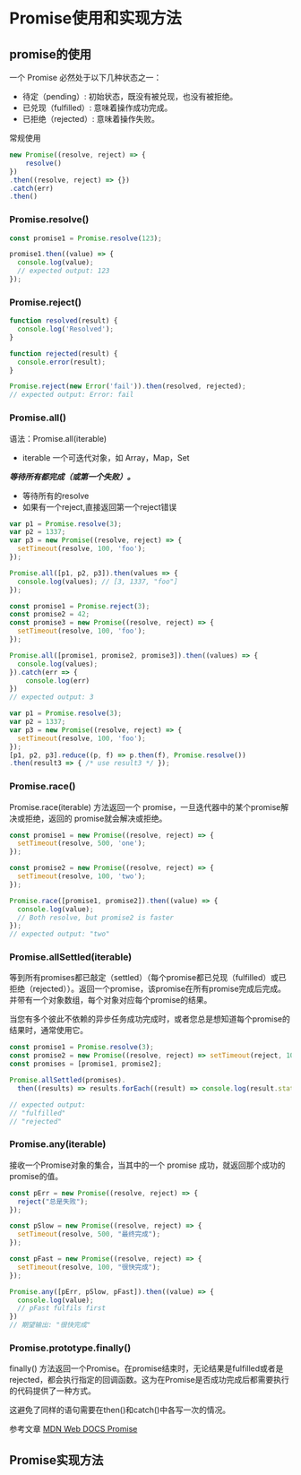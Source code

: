 # Promise使用和实现方法

## promise的使用

一个 Promise 必然处于以下几种状态之一：

- 待定（pending）: 初始状态，既没有被兑现，也没有被拒绝。
- 已兑现（fulfilled）: 意味着操作成功完成。
- 已拒绝（rejected）: 意味着操作失败。

常规使用

```js
new Promise((resolve, reject) => {
    resolve()
})
.then((resolve, reject) => {})
.catch(err)
.then()
```

### Promise.resolve()

```js
const promise1 = Promise.resolve(123);

promise1.then((value) => {
  console.log(value);
  // expected output: 123
});
```

### Promise.reject() 

```js
function resolved(result) {
  console.log('Resolved');
}

function rejected(result) {
  console.error(result);
}

Promise.reject(new Error('fail')).then(resolved, rejected);
// expected output: Error: fail
```

### Promise.all()

语法：Promise.all(iterable)
- iterable  一个可迭代对象，如 Array，Map，Set

***等待所有都完成（或第一个失败）。***
- 等待所有的resolve
- 如果有一个reject,直接返回第一个reject错误

```js
var p1 = Promise.resolve(3);
var p2 = 1337;
var p3 = new Promise((resolve, reject) => {
  setTimeout(resolve, 100, 'foo');
});

Promise.all([p1, p2, p3]).then(values => {
  console.log(values); // [3, 1337, "foo"]
});
```

```js
const promise1 = Promise.reject(3);
const promise2 = 42;
const promise3 = new Promise((resolve, reject) => {
  setTimeout(resolve, 100, 'foo');
});

Promise.all([promise1, promise2, promise3]).then((values) => {
  console.log(values);
}).catch(err => {
	console.log(err)
})
// expected output: 3
```

```js
var p1 = Promise.resolve(3);
var p2 = 1337;
var p3 = new Promise((resolve, reject) => {
  setTimeout(resolve, 100, 'foo');
});
[p1, p2, p3].reduce((p, f) => p.then(f), Promise.resolve())
.then(result3 => { /* use result3 */ });

```

### Promise.race()

Promise.race(iterable) 方法返回一个 promise，一旦迭代器中的某个promise解决或拒绝，返回的 promise就会解决或拒绝。

```js
const promise1 = new Promise((resolve, reject) => {
  setTimeout(resolve, 500, 'one');
});

const promise2 = new Promise((resolve, reject) => {
  setTimeout(resolve, 100, 'two');
});

Promise.race([promise1, promise2]).then((value) => {
  console.log(value);
  // Both resolve, but promise2 is faster
});
// expected output: "two"
```

### Promise.allSettled(iterable)

等到所有promises都已敲定（settled）（每个promise都已兑现（fulfilled）或已拒绝（rejected））。返回一个promise，该promise在所有promise完成后完成。并带有一个对象数组，每个对象对应每个promise的结果。

当您有多个彼此不依赖的异步任务成功完成时，或者您总是想知道每个promise的结果时，通常使用它。

```js
const promise1 = Promise.resolve(3);
const promise2 = new Promise((resolve, reject) => setTimeout(reject, 100, 'foo'));
const promises = [promise1, promise2];

Promise.allSettled(promises).
  then((results) => results.forEach((result) => console.log(result.status)));

// expected output:
// "fulfilled"
// "rejected"
```

### Promise.any(iterable)

接收一个Promise对象的集合，当其中的一个 promise 成功，就返回那个成功的promise的值。

```js
const pErr = new Promise((resolve, reject) => {
  reject("总是失败");
});

const pSlow = new Promise((resolve, reject) => {
  setTimeout(resolve, 500, "最终完成");
});

const pFast = new Promise((resolve, reject) => {
  setTimeout(resolve, 100, "很快完成");
});

Promise.any([pErr, pSlow, pFast]).then((value) => {
  console.log(value);
  // pFast fulfils first
})
// 期望输出: "很快完成"
```

### Promise.prototype.finally()

finally() 方法返回一个Promise。在promise结束时，无论结果是fulfilled或者是rejected，都会执行指定的回调函数。这为在Promise是否成功完成后都需要执行的代码提供了一种方式。

这避免了同样的语句需要在then()和catch()中各写一次的情况。

参考文章 [MDN Web DOCS Promise](https://developer.mozilla.org/zh-CN/docs/Web/JavaScript/Reference/Global_Objects/Promise)

## Promise实现方法


